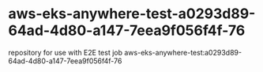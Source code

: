 # aws-eks-anywhere-test-a0293d89-64ad-4d80-a147-7eea9f056f4f-76
repository for use with E2E test job aws-eks-anywhere-test:a0293d89-64ad-4d80-a147-7eea9f056f4f-76
